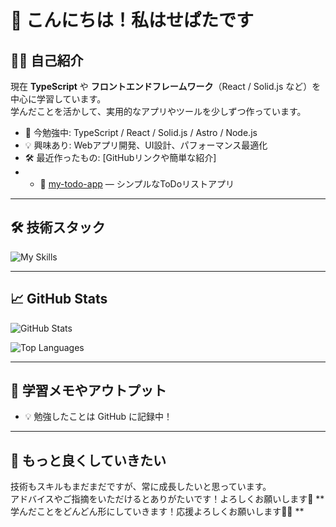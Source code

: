 # 👋 こんにちは！私はせぱたです

## 🧑‍💻 自己紹介

現在 **TypeScript** や **フロントエンドフレームワーク**（React / Solid.js など）を中心に学習しています。  
学んだことを活かして、実用的なアプリやツールを少しずつ作っています。

- 🌱 今勉強中: TypeScript / React / Solid.js / Astro / Node.js
- 💡 興味あり: Webアプリ開発、UI設計、パフォーマンス最適化
- 🛠 最近作ったもの: [GitHubリンクや簡単な紹介]
- - 🔗 [my-todo-app](https://github.com/riririops/todo-application.git) — シンプルなToDoリストアプリ


---

## 🛠 技術スタック

![My Skills](https://skillicons.dev/icons?i=ts,js,react,solid,nodejs,vite,github)

---

## 📈 GitHub Stats

![GitHub Stats](https://github-readme-stats.vercel.app/api?username=riririops&show_icons=true&theme=tokyonight)

![Top Languages](https://github-readme-stats.vercel.app/api/top-langs/?username=riririops&layout=compact&theme=tokyonight)

---

## 📝 学習メモやアウトプット

- 💡 勉強したことは GitHub に記録中！

---

## 🚀 もっと良くしていきたい

技術もスキルもまだまだですが、常に成長したいと思っています。  
アドバイスやご指摘をいただけるとありがたいです！よろしくお願いします🙏
**学んだことをどんどん形にしていきます！応援よろしくお願いします🙇‍♂️ **  

